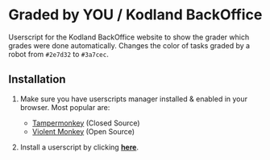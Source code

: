 # Graded by YOU / Kodland BackOffice
Userscript for the Kodland BackOffice website to show the grader which grades were done automatically. Changes the color of tasks graded by a robot from `#2e7d32` to `#3a7cec`.

## Installation
1. Make sure you have userscripts manager installed & enabled in your browser. Most popular are:

    * [Tampermonkey](https://tampermonkey.net/) (Closed Source)
    * [Violent Monkey](https://violentmonkey.github.io/) (Open Source)

2. Install a userscript by clicking **[here](https://github.com/Covium/graded-by-you/raw/main/graded-by-you.user.js)**.
